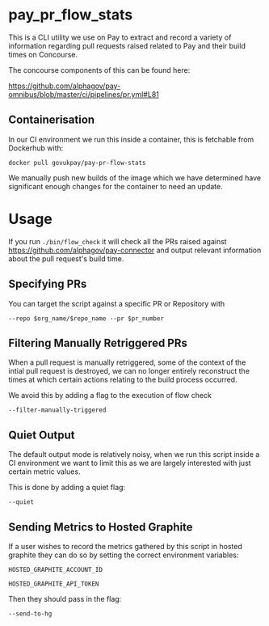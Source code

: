 # pay_pr_flow_stats

This is a CLI utility we use on Pay to extract and record a variety of information regarding pull requests raised related to Pay and their build times on Concourse.

The concourse components of this can be found here: 

https://github.com/alphagov/pay-omnibus/blob/master/ci/pipelines/pr.yml#L81

## Containerisation

In our CI environment we run this inside a container, this is fetchable from Dockerhub with:

`docker pull govukpay/pay-pr-flow-stats`

We manually push new builds of the image which we have determined have significant enough changes for the container to need an update.

# Usage

If you run `./bin/flow_check` it will check all the PRs raised against https://github.com/alphagov/pay-connector and output relevant information about the pull request's build time.

## Specifying PRs

You can target the script against a specific PR or Repository with

`--repo $org_name/$repo_name --pr $pr_number`

## Filtering Manually Retriggered PRs

When a pull request is manually retriggered, some of the context of the intial pull request is destroyed, we can no longer entirely reconstruct the times at which certain actions relating to the build process occurred.

We avoid this by adding a flag to the execution of flow check

`--filter-manually-triggered`

## Quiet Output

The default output mode is relatively noisy, when we run this script inside a CI environment we want to limit this as we are largely interested with just certain metric values.

This is done by adding a quiet flag: 

`--quiet`

## Sending Metrics to Hosted Graphite

If a user wishes to record the metrics gathered by this script in hosted graphite they can do so by setting the correct environment variables:

`HOSTED_GRAPHITE_ACCOUNT_ID`

`HOSTED_GRAPHITE_API_TOKEN`

Then they should pass in the flag:

`--send-to-hg`
